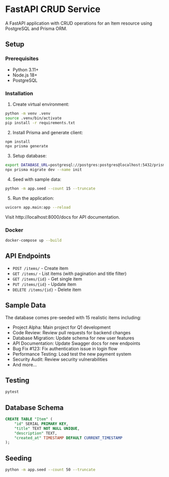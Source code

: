 # FastAPI CRUD Service

A FastAPI application with CRUD operations for an Item resource using PostgreSQL and Prisma ORM.

## Setup

### Prerequisites
- Python 3.11+
- Node.js 18+
- PostgreSQL

### Installation

1. Create virtual environment:
```bash
python -m venv .venv
source .venv/bin/activate
pip install -r requirements.txt
```

2. Install Prisma and generate client:
```bash
npm install
npx prisma generate
```

3. Setup database:
```bash
export DATABASE_URL=postgresql://postgres:postgres@localhost:5432/prisma
npx prisma migrate dev --name init
```

4. Seed with sample data:
```bash
python -m app.seed --count 15 --truncate
```

5. Run the application:
```bash
uvicorn app.main:app --reload
```

Visit http://localhost:8000/docs for API documentation.

### Docker

```bash
docker-compose up --build
```

## API Endpoints

- `POST /items/` - Create item
- `GET /items/` - List items (with pagination and title filter)
- `GET /items/{id}` - Get single item
- `PUT /items/{id}` - Update item
- `DELETE /items/{id}` - Delete item

## Sample Data

The database comes pre-seeded with 15 realistic items including:
- Project Alpha: Main project for Q1 development
- Code Review: Review pull requests for backend changes
- Database Migration: Update schema for new user features
- API Documentation: Update Swagger docs for new endpoints
- Bug Fix #123: Fix authentication issue in login flow
- Performance Testing: Load test the new payment system
- Security Audit: Review security vulnerabilities
- And more...

## Testing

```bash
pytest
```

## Database Schema

```sql
CREATE TABLE "Item" (
    "id" SERIAL PRIMARY KEY,
    "title" TEXT NOT NULL UNIQUE,
    "description" TEXT,
    "created_at" TIMESTAMP DEFAULT CURRENT_TIMESTAMP
);
```

## Seeding

```bash
python -m app.seed --count 50 --truncate
```
